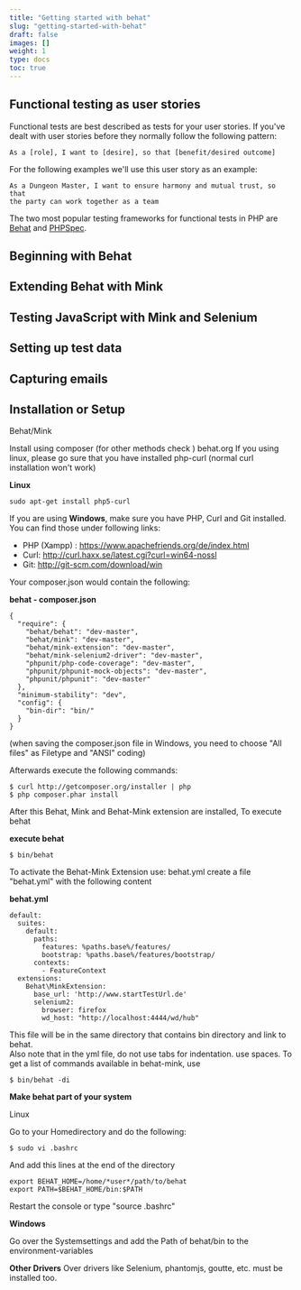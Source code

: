 ```yaml
---
title: "Getting started with behat"
slug: "getting-started-with-behat"
draft: false
images: []
weight: 1
type: docs
toc: true
---
```


## Functional testing as user stories
Functional tests are best described as tests for your user stories. If you've dealt with user stories before they normally follow the following pattern:

    As a [role], I want to [desire], so that [benefit/desired outcome]

For the following examples we'll use this user story as an example:

    As a Dungeon Master, I want to ensure harmony and mutual trust, so that
    the party can work together as a team

The two most popular testing frameworks for functional tests in PHP are [Behat](http://www.behat.org) and [PHPSpec](http://www.phpspec.net).

## Beginning with Behat


## Extending Behat with Mink


## Testing JavaScript with Mink and Selenium


## Setting up test data


## Capturing emails


## Installation or Setup
Behat/Mink

Install using composer (for other methods check  ) behat.org
If you using linux, please go sure that you have installed php-curl (normal curl installation won't work)

**Linux**

    sudo apt-get install php5-curl

If you are using **Windows**, make sure you have PHP, Curl and Git installed.
You can find those under following links:

 - PHP (Xampp) : https://www.apachefriends.org/de/index.html
 - Curl: http://curl.haxx.se/latest.cgi?curl=win64-nossl
 - Git: http://git-scm.com/download/win

Your composer.json would contain the following:

**behat - composer.json**

    {
      "require": {
        "behat/behat": "dev-master",
        "behat/mink": "dev-master",
        "behat/mink-extension": "dev-master",
        "behat/mink-selenium2-driver": "dev-master",
        "phpunit/php-code-coverage": "dev-master",
        "phpunit/phpunit-mock-objects": "dev-master",
        "phpunit/phpunit": "dev-master"
      },
      "minimum-stability": "dev",
      "config": {
        "bin-dir": "bin/"
      }
    }
(when saving the composer.json file in Windows, you need to choose "All files" as Filetype and "ANSI" coding)

Afterwards execute the following commands:

    $ curl http://getcomposer.org/installer | php
    $ php composer.phar install

After this Behat, Mink and Behat-Mink extension are installed,
To execute behat

**execute behat**
    
    $ bin/behat

To activate the Behat-Mink Extension use: behat.yml
create a file "behat.yml" with the following content

**behat.yml**

    default:
      suites:
        default:
          paths:
            features: %paths.base%/features/
            bootstrap: %paths.base%/features/bootstrap/
          contexts: 
            - FeatureContext
      extensions:
        Behat\MinkExtension:
          base_url: 'http://www.startTestUrl.de'
          selenium2:
            browser: firefox
            wd_host: "http://localhost:4444/wd/hub"

This file will be in the same directory that contains bin directory and link to behat.<br>
Also note that in the yml file, do not use tabs for indentation. use spaces.
To get a list of commands available in behat-mink, use

    $ bin/behat -di

**Make behat part of your system**

Linux

Go to your Homedirectory and do the following:

    $ sudo vi .bashrc

And add this lines at the end of the directory

    export BEHAT_HOME=/home/*user*/path/to/behat
    export PATH=$BEHAT_HOME/bin:$PATH

Restart the console or type "source .bashrc"

**Windows**

Go over the Systemsettings and add the Path of behat/bin to the environment-variables


**Other Drivers**
Over drivers like Selenium, phantomjs, goutte, etc. must be installed too.

